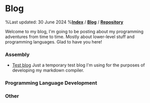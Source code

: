 # Blog
%Last updated: 30 June 2024
%[**Index**](/index.html) / [**Blog**](/blog.html) / [**Repository**](https://github.com/Goubermouche/website)

Welcome to my blog, I'm going to be posting about my programming adventures from time to time. Mostly about lower-level stuff and programming languages. Glad to have you here!

###  Assembly
- [Test blog](/blog/test_blog.html) Just a temporary test blog I'm using for the purposes of developing my markdown compiler.
### Programming Language Development

### Other
